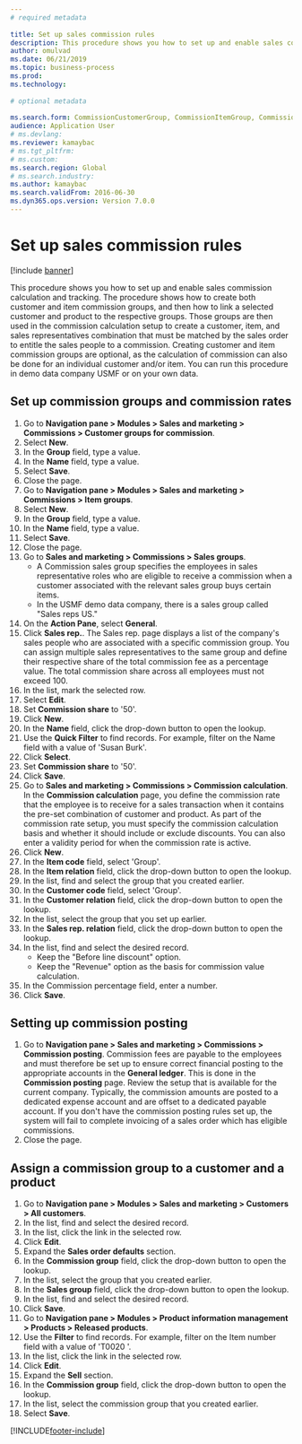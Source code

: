 ```yaml
--- 
# required metadata 
 
title: Set up sales commission rules
description: This procedure shows you how to set up and enable sales commission calculation and tracking. 
author: omulvad
ms.date: 06/21/2019
ms.topic: business-process 
ms.prod:  
ms.technology:  
 
# optional metadata 
 
ms.search.form: CommissionCustomerGroup, CommissionItemGroup, CommissionSalesGroup, CommissionSalesMember, DirPartyLookup, CommissionCalc, InventPosting, CustTable, EcoResProductDetailsExtended, CommissionEmplSalesGroup   
audience: Application User 
# ms.devlang:  
ms.reviewer: kamaybac
# ms.tgt_pltfrm:  
# ms.custom:  
ms.search.region: Global
# ms.search.industry: 
ms.author: kamaybac
ms.search.validFrom: 2016-06-30 
ms.dyn365.ops.version: Version 7.0.0 
---
```

# Set up sales commission rules

[!include [banner](../../includes/banner.md)]

This procedure shows you how to set up and enable sales commission calculation and tracking. The procedure shows how to create both customer and item commission groups, and then how to link a selected customer and product to the respective groups. Those groups are then used in the commission calculation setup to create a customer, item, and sales representatives combination that must be matched by the sales order to entitle the sales people to a commission. Creating customer and item commission groups are optional, as the calculation of commission can also be done for an individual customer and/or item. You can run this procedure in demo data company USMF or on your own data.


## Set up commission groups and commission rates
1. Go to **Navigation pane > Modules > Sales and marketing > Commissions > Customer groups for commission**.
2. Select **New**.
3. In the **Group** field, type a value.
4. In the **Name** field, type a value.
5. Select **Save**.
6. Close the page.
7. Go to **Navigation pane > Modules > Sales and marketing > Commissions > Item groups**.
8. Select **New**.
9. In the **Group** field, type a value.
10. In the **Name** field, type a value.
11. Select **Save**.
12. Close the page.
13. Go to **Sales and marketing > Commissions > Sales groups**.
    - A Commission sales group specifies the employees in sales representative roles who are eligible to receive a commission when a customer associated with the relevant sales group buys certain items.  
    - In the USMF demo data company, there is a sales group called "Sales reps US."  
14. On the **Action Pane**, select **General**.
15. Click **Sales rep.**. The Sales rep. page displays a list of the company's sales people who are associated with a specific commission group. You can assign multiple sales representatives to the same group and define their respective share of the total commission fee as a percentage value. The total commission share across all employees must not exceed 100. 
16. In the list, mark the selected row.
17. Select **Edit**.
18. Set **Commission share** to '50'.
19. Click **New**.
20. In the **Name** field, click the drop-down button to open the lookup.
21. Use the **Quick Filter** to find records. For example, filter on the Name field with a value of 'Susan Burk'.
22. Click **Select**.
23. Set **Commission share** to '50'.
24. Click **Save**.
25. Go to **Sales and marketing > Commissions > Commission calculation**. In the **Commission calculation** page, you define the commission rate that the employee is to receive for a sales transaction when it contains the pre-set combination of customer and product. As part of the commission rate setup, you must specify the commission calculation basis and whether it should include or exclude discounts. You can also enter a validity period for when the commission rate is active.  
26. Click **New**.
27. In the **Item code** field, select 'Group'.
28. In the **Item relation** field, click the drop-down button to open the lookup.
29. In the list, find and select the group that you created earlier.
30. In the **Customer code** field, select 'Group'.
31. In the **Customer relation** field, click the drop-down button to open the lookup.
32. In the list, select the group that you set up earlier.
33. In the **Sales rep. relation** field, click the drop-down button to open the lookup.
34. In the list, find and select the desired record.
    - Keep the "Before line discount" option.  
    - Keep the "Revenue" option as the basis for commission value calculation.    
35. In the Commission percentage field, enter a number.
36. Click **Save**.

## Setting up commission posting
1. Go to **Navigation pane  > Sales and marketing > Commissions > Commission posting**. Commission fees are payable to the employees and must therefore be set up to ensure correct financial posting to the appropriate accounts in the **General ledger**. This is done in the **Commission posting** page. Review the setup that is available for the current company. Typically, the commission amounts are posted to a dedicated expense account and are offset to a dedicated payable account. If you don't have the commission posting rules set up, the system will fail to complete invoicing of a sales order which has eligible commissions.  
2. Close the page.

## Assign a commission group to a customer and a product
1. Go to **Navigation pane > Modules > Sales and marketing > Customers > All customers**.
2. In the list, find and select the desired record.
3. In the list, click the link in the selected row.
4. Click **Edit**.
5. Expand the **Sales order defaults** section.
6. In the **Commission group** field, click the drop-down button to open the lookup.
7. In the list, select the group that you created earlier.
8. In the **Sales group** field, click the drop-down button to open the lookup.
9. In the list, find and select the desired record.
10. Click **Save**.
11. Go to **Navigation pane > Modules > Product information management > Products > Released products**.
12. Use the **Filter** to find records. For example, filter on the Item number field with a value of 'T0020 '.
13. In the list, click the link in the selected row.
14. Click **Edit**.
15. Expand the **Sell** section.
16. In the **Commission group** field, click the drop-down button to open the lookup.
17. In the list, select the commission group that you created earlier.
18. Select **Save**.



[!INCLUDE[footer-include](../../../includes/footer-banner.md)]